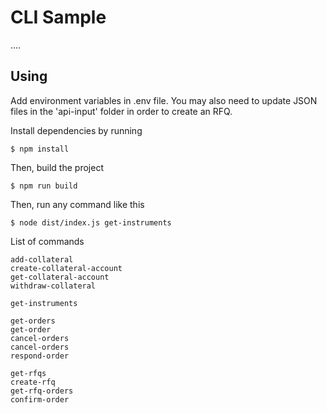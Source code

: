 # CLI Sample

....

## Using

Add environment variables in .env file.
You may also need to update JSON files in the 'api-input' folder in order to create an RFQ.

Install dependencies by running

```
$ npm install
```

Then, build the project

```
$ npm run build
```

Then, run any command like this

```
$ node dist/index.js get-instruments
```

List of commands

```
add-collateral
create-collateral-account
get-collateral-account
withdraw-collateral

get-instruments

get-orders
get-order
cancel-orders
cancel-orders
respond-order

get-rfqs
create-rfq
get-rfq-orders
confirm-order
```
